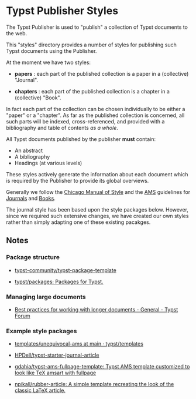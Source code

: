 # Typst Publisher Styles

The Typst Publisher is used to "publish" a collection of Typst documents
to the web.

This "styles" directory provides a number of styles for publishing such
Typst documents using the Publisher.

At the moment we have two styles:

  - **papers** : each part of the published collection is a paper in a
    (collective) "Journal". 

  - **chapters** : each part of the published collection is a chapter in a
    (collective) "Book".

In fact each part of the collection can be chosen individually to be
either a "paper" or a "chapter". As far as the published collection is
concerned, all such parts will be indexed, cross-referenced, and provided
with a bibliography and table of contents *as a whole*.

All Typst documents published by the publisher **must** contain:

  - An abstract
  - A bibliography
  - Headings (at various levels)

These styles actively generate the information about each document which
is required by the Publisher to provide its global overviews.

Generally we follow the [Chicago Manual of
Style](https://www.chicagomanualofstyle.org) and the
[AMS](https://www.ams.org) guidelines for
[Journals](https://www.ams.org/arc/journals/index.html) and
[Books](https://www.ams.org/arc/books/index.html).

The journal style has been based upon the style packages below. However,
since we required such extensive changes, we have created our own styles
rather than simply adapting one of these existing pacakges.

## Notes

### Package structure

- [typst-community/typst-package-template](https://github.com/typst-community/typst-package-template)

- [typst/packages: Packages for
  Typst.](https://github.com/typst/packages/?tab=readme-ov-file#package-format)

### Managing large documents

- [Best practices for working with longer documents - General - Typst
  Forum](https://forum.typst.app/t/best-practices-for-working-with-longer-documents/1228/4)

### Example style packages

- [templates/unequivocal-ams at main ·
  typst/templates](https://github.com/typst/templates/tree/main/unequivocal-ams)

- [HPDell/typst-starter-journal-article](https://github.com/HPDell/typst-starter-journal-article)

- [gdahia/typst-ams-fullpage-template: Typst AMS template customized to
  look like TeX amsart with
  fullpage](https://github.com/gdahia/typst-ams-fullpage-template)

- [npikall/rubber-article: A simple template recreating the look of the
  classic LaTeX article.](https://github.com/npikall/rubber-article)

